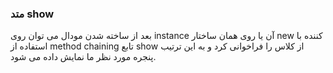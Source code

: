 ### متد show

بعد از ساخته شدن مودال می توان روی instance آن یا روی همان ساختار new کننده با استفاده از method chaining تابع show از کلاس را فراخوانی کرد و به این ترتیب پنجره مورد نظر ما نمایش داده می شود.
